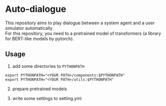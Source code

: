 # Auto-dialogue  
This repository aims to play dialogue between a system agent and a user simulator automatically.  
For this repository, you need to a pretrained model of transformers (a library for BERT-like models by pytorch).  

## Usage  
1. add some directories to `PYTHONPATH`  
``` 
export PYTHONPATH="<YOUR PATH>/components:$PYTHONPATH"
export PYTHONPATH="<YOUR PATH>/utils:$PYTHONPATH"
```

2. prepare pretrained models

3. write some settings to setting.yml  

